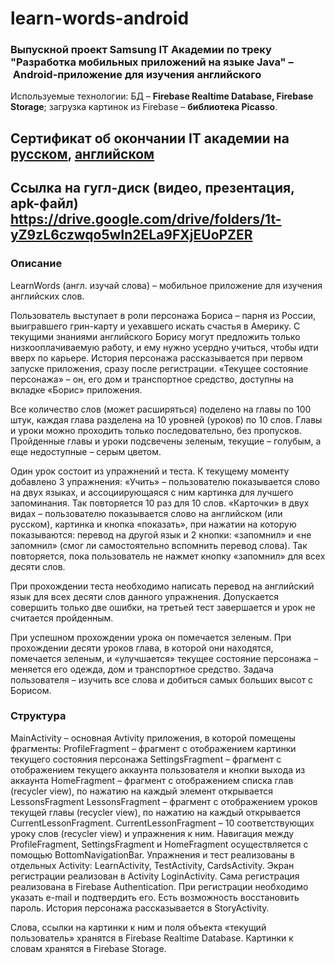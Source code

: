 # learn-words-android
### Выпускной проект Samsung IT Академии по треку "Разработка мобильных приложений на языке Java" – Android-приложение для изучения английского

Используемые технологии: БД – **Firebase Realtime Database, Firebase Storage**; загрузка картинок из Firebase – **библиотека Picasso**. 

## Сертификат об окончании IT академии на [русском](d5026797-ec41-4659-9152-b6118a0d0ca8.jpg), [английском](6e1d6561-9010-4b0e-b31d-3e2bb7261e36.jpg)

## Ссылка на гугл-диск (видео, презентация, apk-файл) https://drive.google.com/drive/folders/1t-yZ9zL6czwqo5wIn2ELa9FXjEUoPZER

### Описание

LearnWords (англ. изучай слова) – мобильное приложение для изучения английских слов.

Пользователь выступает в роли персонажа Бориса – парня из России, выигравшего грин-карту и уехавшего искать счастья в Америку. С текущими знаниями английского Борису могут предложить только низкооплачиваемую работу, и ему нужно усердно учиться, чтобы идти вверх по карьере. История персонажа рассказывается при первом запуске приложения, сразу после регистрации. «Текущее состояние персонажа» – он, его дом и транспортное средство, доступны на вкладке «Борис» приложения.

Все количество слов (может расширяться) поделено на главы по 100 штук, каждая глава разделена на 10 уровней (уроков) по 10 слов. Главы и уроки можно проходить только последовательно, без пропусков. Пройденные главы и уроки подсвечены зеленым, текущие – голубым, а еще недоступные – серым цветом. 

Один урок состоит из упражнений и теста. К текущему моменту добавлено 3 упражнения:
«Учить» – пользователю показывается слово на двух языках, и ассоциирующаяся с ним картинка для лучшего запоминания. Так повторяется 10 раз для 10 слов.
«Карточки» в двух видах – пользователю показывается слово на английском (или русском), картинка и кнопка «показать», при нажатии на которую показываются: перевод на другой язык и 2 кнопки: «запомнил» и «не запомнил» (смог ли самостоятельно вспомнить перевод слова). Так повторяется, пока пользователь не нажмет кнопку «запомнил» для всех десяти слов.

При прохождении теста необходимо написать перевод на английский язык для всех десяти слов данного упражнения. Допускается совершить только две ошибки, на третьей тест завершается и урок не считается пройденным.

При успешном прохождении урока он помечается зеленым. При прохождении десяти уроков глава, в которой они находятся, помечается зеленым, и «улучшается» текущее состояние персонажа – меняется его одежда, дом и транспортное средство. Задача пользователя – изучить все слова и добиться самых больших высот с Борисом.

### Структура

MainActivity – основная Avtivity приложения, в которой помещены фрагменты:
ProfileFragment – фрагмент с отображением картинки текущего состояния персонажа
SettingsFragment – фрагмент с отображением текущего аккаунта пользователя и кнопки выхода из аккаунта
HomeFragment – фрагмент с отображением списка глав (recycler view), по нажатию на каждый элемент открывается LessonsFragment 
LessonsFragment – фрагмент с отображением уроков текущей главы (recycler view), по нажатию на каждый открывается CurrentLessonFragment.
CurrentLessonFragment – 10 соответствующих уроку слов (recycler view) и упражнения к ним.
Навигация между ProfileFragment, SettingsFragment и HomeFragment осуществляется с помощью BottomNavigationBar.
Упражнения и тест реализованы в отдельных Activity: LearnActivity, TestActivity, CardsActivity.
Экран регистрации реализован в Activity LoginActivity. Сама регистрация реализована в Firebase Authentication. При регистрации необходимо указать e-mail и подтвердить его. Есть возможность восстановить пароль.
История персонажа рассказывается в StoryActivity.

Слова, ссылки на картинки к ним и поля объекта «текущий пользователь» хранятся в Firebase Realtime Database.
Картинки к словам хранятся в Firebase Storage.
